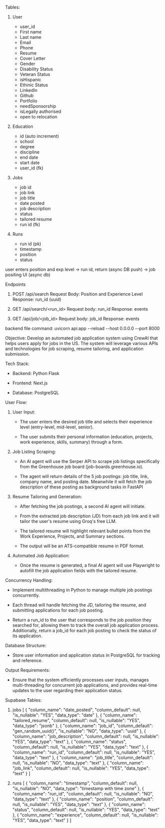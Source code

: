 Tables:
1. User
    - user_id
    - First name
    - Last name
    - Email
    - Phone
    - Resume
    - Cover Letter
    - Gender
    - Disability Status
    - Veteran Status
    - isHispanic
    - Ethinic Status
    - LinkedIn 
    - Github
    - Portfolio
    - needSponsorship
    - isLegally authorised
    - open to relocation

2. Education
    - id (auto increment)
    - school
    - degree
    - discipline
    - end date
    - start date
    - user_id (fk)

3. Jobs
    - job id
    - job link
    - job title
    - date posted
    - job description
    - status
    - tailored resume
    - run id (fk)

4. Runs
    - run id (pk)
    - timestamp
    - position
    - status

user enters position and exp level -> run id, return (async DB push) -> job positing UI (async db)


Endpoints
1. POST /api/search
Request Body: Position and Experience Level
Response: run_id (uuid)

2. GET /api/search/<run_id>
Request body: run_id
Response: events

3. GET /api/job/<job_id>
Request body: job_id
Response: events

backend file command: uvicorn api:app --reload --host 0.0.0.0 --port 8000


Objective: Develop an automated job application system using CrewAI that helps users apply for jobs in the US. The system will leverage various APIs and technologies for job scraping, resume tailoring, and application submission.

Tech Stack:

- Backend: Python Flask

- Frontend: Next.js

- Database: PostgreSQL

User Flow:

1. User Input:

   - The user enters the desired job title and selects their experience level (entry-level, mid-level, senior).

   - The user submits their personal information (education, projects, work experience, skills, summary) through a form.

2. Job Listing Scraping:

   - An AI agent will use the Serper API to scrape job listings specifically from the Greenhouse job board (job-boards.greenhouse.io).

   - The agent will return details of the 5 job postings: job title, link, company name, and posting date. Meanwhile it will fetch the job description of these posting as background tasks in FastAPI

3. Resume Tailoring and Generation:

   - After fetching the job postings, a second AI agent will initiate.

   - From the extracted job description (JD) from each job link and it will tailor the user's resume using Groq's free LLM.

   - The tailored resume will highlight relevant bullet points from the Work Experience, Projects, and Summary sections.

   - The output will be an ATS-compatible resume in PDF format.

4. Automated Job Application:

   - Once the resume is generated, a final AI agent will use Playwright to autofill the job application fields with the tailored resume.

Concurrency Handling:

- Implement multithreading in Python to manage multiple job postings concurrently.

- Each thread will handle fetching the JD, tailoring the resume, and submitting applications for each job posting.

- Return a run_id to the user that corresponds to the job position they searched for, allowing them to track the overall job application process. Additionally, return a job_id for each job posting to check the status of its application.

Database Structure:

- Store user information and application status in PostgreSQL for tracking and reference.

Output Requirements:

- Ensure that the system efficiently processes user inputs, manages multi-threading for concurrent job applications, and provides real-time updates to the user regarding their application status.

Supabase Tables:
1. jobs
[
  {
    "column_name": "date_posted",
    "column_default": null,
    "is_nullable": "YES",
    "data_type": "date"
  },
  {
    "column_name": "tailored_resume",
    "column_default": null,
    "is_nullable": "YES",
    "data_type": "jsonb"
  },
  {
    "column_name": "job_id",
    "column_default": "gen_random_uuid()",
    "is_nullable": "NO",
    "data_type": "uuid"
  },
  {
    "column_name": "job_description",
    "column_default": null,
    "is_nullable": "YES",
    "data_type": "text"
  },
  {
    "column_name": "status",
    "column_default": null,
    "is_nullable": "YES",
    "data_type": "text"
  },
  {
    "column_name": "run_id",
    "column_default": null,
    "is_nullable": "YES",
    "data_type": "text"
  },
  {
    "column_name": "job_title",
    "column_default": null,
    "is_nullable": "NO",
    "data_type": "text"
  },
  {
    "column_name": "job_link",
    "column_default": null,
    "is_nullable": "YES",
    "data_type": "text"
  }
]

2. runs
[
  {
    "column_name": "timestamp",
    "column_default": null,
    "is_nullable": "NO",
    "data_type": "timestamp with time zone"
  },
  {
    "column_name": "run_id",
    "column_default": null,
    "is_nullable": "NO",
    "data_type": "text"
  },
  {
    "column_name": "position",
    "column_default": null,
    "is_nullable": "YES",
    "data_type": "text"
  },
  {
    "column_name": "status",
    "column_default": null,
    "is_nullable": "YES",
    "data_type": "text"
  },
  {
    "column_name": "experience",
    "column_default": null,
    "is_nullable": "YES",
    "data_type": "text"
  }
]